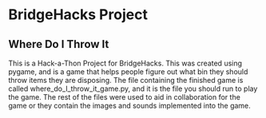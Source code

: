 # BridgeHacks Project
## Where Do I Throw It

This is a Hack-a-Thon Project for BridgeHacks. This was created using pygame, and is a game that helps people figure out what bin they should throw items they are disposing.
The file containing the finished game is called where_do_I_throw_it_game.py, and it is the file you should run to play the game. The rest of the files were used to aid in collaboration for the game or they contain the images and sounds implemented into the game.
